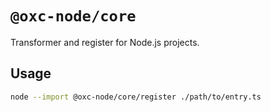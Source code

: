 # `@oxc-node/core`

Transformer and register for Node.js projects.

## Usage

```bash
node --import @oxc-node/core/register ./path/to/entry.ts
```

